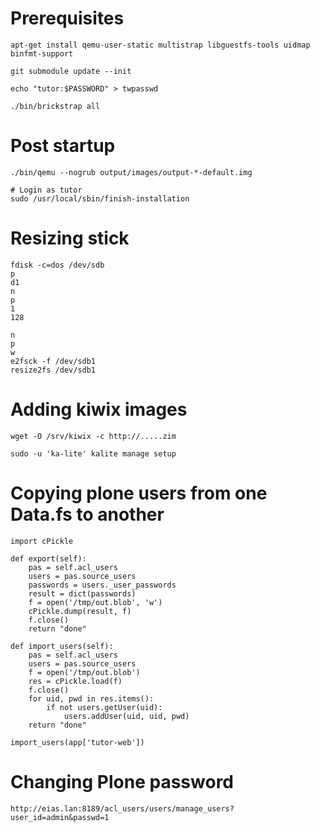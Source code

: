 # Prerequisites

    apt-get install qemu-user-static multistrap libguestfs-tools uidmap binfmt-support

    git submodule update --init

    echo "tutor:$PASSWORD" > twpasswd

    ./bin/brickstrap all

# Post startup

    ./bin/qemu --nogrub output/images/output-*-default.img

    # Login as tutor
    sudo /usr/local/sbin/finish-installation

# Resizing stick

    fdisk -c=dos /dev/sdb
    p
    d1
    n
    p
    1
    128
    
    n
    p
    w
    e2fsck -f /dev/sdb1
    resize2fs /dev/sdb1

# Adding kiwix images

    wget -O /srv/kiwix -c http://.....zim

    sudo -u 'ka-lite' kalite manage setup

# Copying plone users from one Data.fs to another

    import cPickle

    def export(self):
        pas = self.acl_users
        users = pas.source_users
        passwords = users._user_passwords
        result = dict(passwords)
        f = open('/tmp/out.blob', 'w')
        cPickle.dump(result, f)
        f.close()
        return "done"

    def import_users(self):
        pas = self.acl_users
        users = pas.source_users
        f = open('/tmp/out.blob')
        res = cPickle.load(f)
        f.close()
        for uid, pwd in res.items():
            if not users.getUser(uid):
                users.addUser(uid, uid, pwd)
        return "done"

    import_users(app['tutor-web'])

# Changing Plone password

    http://eias.lan:8189/acl_users/users/manage_users?user_id=admin&passwd=1
